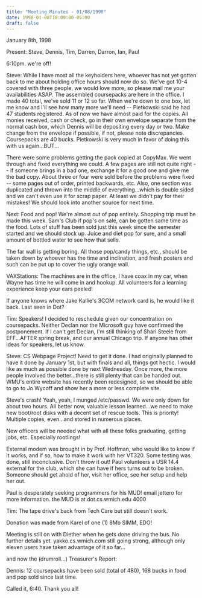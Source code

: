 ```yaml
---
title: "Meeting Minutes - 01/08/1998"
date: 1998-01-08T18:00:00-05:00
draft: false
---
```


January 8th, 1998 </p><p>
Present: Steve, Dennis, Tim, Darren, Darron, Ian, Paul </p><p>
6:10pm. we're off! </p><p>
Steve: While I have most all the keyholders here, whoever has not yet gotten back to me about holding office hours should now do so. We've got 10-4 covered with three people, we would love more, so please mail me your availabilities ASAP. The assembled coursepacks are here in the office. I made 40 total, we've sold 11 or 12 so far. When we're down to one box, let me know and I'll see how many more we'll need -- Pietkowski said he had 47 students registered. As of now we have almost paid for the copies. All monies received, cash or check, go in their own envelope separate from the normal cash box, which Dennis will be depositing every day or two. Make change from the envelope if possible, if not, please note discrepancies. Coursepacks are 40 bucks. Pietkowski is very much in favor of doing this with us again...BUT... </p><p>
There were some problems getting the pack copied at CopyMax. We went through and fixed everything we could. A few pages are still not quite right -- if someone brings in a bad one, exchange it for a good one and give me the bad copy. About three or four were sold before the problems were fixed -- some pages out of order, printed backwards, etc. Also, one section was duplicated and thrown into the middle of everything...which is double sided and we can't even use it for scrap paper. At least we didn't pay for their mistakes! We should look into another source for next time. </p><p>
Next: Food and pop! We're almost out of pop entirely. Shopping trip must be made this week. Sam's Club if pop's on sale, can be gotten same time as the food. Lots of stuff has been sold just this week since the semester started and we should stock up. Juice and diet pop for sure, and a small amount of bottled water to see how that sells. </p><p>
The far wall is getting boring. All those pop/candy things, etc., should be taken down by whoever has the time and inclination, and fresh posters and such can be put up to cover the ugly orange wall. </p><p>
VAXStations: The machines are in the office, I have coax in my car, when Wayne has time he will come in and hookup. All volunteers for a learning experience keep your ears peeled! </p><p>
If anyone knows where Jake Kallie's 3COM network card is, he would like it back. Last seen in Dot? </p><p>
Tim: Speakers! I decided to reschedule given our concentration on coursepacks. Neither Declan nor the Microsoft guy have confirmed the postponement. If I can't get Declan, I'm still thinking of Shari Steele  from EFF...AFTER spring break, and our annual Chicago trip. If anyone has other ideas for speakers, let us know. </p><p>
Steve: CS Webpage Project! Need to get it done. I had originally planned to have it done by January 1st, but with finals and all, things got hectic. I would like as much as possible done by next Wednesday. Once more, the more people involved the better...there is still plenty that can be handed out. WMU's entire website has recently been redesigned, so we should be able to go to Jo Wycoff and show her a more or less complete site. </p><p>
Steve's crash! Yeah, yeah, I munged /etc/passwd. We were only down for about two hours. All better now, valuable lesson learned...we need to make new boot/root disks with a decent set of rescue tools. This is priority! Multiple copies, even...and stored in numerous places. </p><p>
New officers will be needed what with all these folks graduating, getting jobs, etc. Especially rootlings! </p><p>
External modem was brought in by Prof. Hoffman, who would like to know if it works, and if so, how to make it work with her VT320. Some testing was done, still inconclusive. Don't throw it out! Paul volunteers a USR 14.4 external for the club, which she can have if hers turns out to be broken. Someone should get ahold of her, visit her office, see her setup and help her out. </p><p>
Paul is desperately seeking programmers for his MUD! email jettero for more information. the MUD is at dot.cs.wmich.edu 4000 </p><p>
Tim: The tape drive's back from Tech Care but still doesn't work. </p><p>
Donation was made from Karel of one (1) 8Mb SIMM, EDO! </p><p>
Meeting is still on with Diether when he gets done driving the bus. No further details yet. yakko.cs.wmich.com still going strong, although only eleven users have taken advantage of it so far... </p><p>
and now the (drumroll...) Treasurer's Report: </p><p>
Dennis: 12 coursepacks have been sold (total of 480), 168 bucks in food and pop sold since last time. </p><p>
</p><p>
Called it, 6:40. Thank you all! </p><p>
</p>
